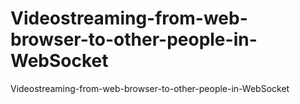 # Videostreaming-from-web-browser-to-other-people-in-WebSocket
 Videostreaming-from-web-browser-to-other-people-in-WebSocket
